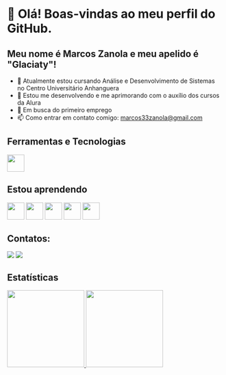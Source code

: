 # 👋 Olá! Boas-vindas ao meu perfil do GitHub.
## Meu nome é Marcos Zanola e meu apelido é "Glaciaty"!

- 🔭 Atualmente estou cursando Análise e Desenvolvimento de Sistemas no Centro Universitário Anhanguera
- 🌱 Estou me desenvolvendo e me aprimorando com o auxílio dos cursos da Alura
- 🤔 Em busca do primeiro emprego
- 📫 Como entrar em contato comigo: marcos33zanola@gmail.com


## Ferramentas e Tecnologias

<img loading="lazy" src="https://cdn.jsdelivr.net/gh/devicons/devicon/icons/git/git-original.svg" width="40" height="40"/>

## Estou aprendendo

<img loading="lazy" src="https://cdn.jsdelivr.net/gh/devicons/devicon@latest/icons/javascript/javascript-original.svg" width="40" height="40"/> <img loading="lazy" src="https://cdn.jsdelivr.net/gh/devicons/devicon@latest/icons/html5/html5-original.svg" width="40" height="40"/> <img loading="lazy" src="https://cdn.jsdelivr.net/gh/devicons/devicon@latest/icons/css3/css3-original.svg" width="40" height="40"/> <img loading="lazy" src="https://cdn.jsdelivr.net/gh/devicons/devicon@latest/icons/cplusplus/cplusplus-original.svg" width="40" height="40"/> <img loading="lazy" src="https://cdn.jsdelivr.net/gh/devicons/devicon@latest/icons/python/python-original.svg" widht="40" height="40" />

## Contatos:

<div>
<a href="mailto:marcos33zanola@gmail.com"><img loading="lazy" src="https://img.shields.io/badge/Gmail-D14836?style=for-the-badge&logo=gmail&logoColor=white" target="_blank"></a>
<a href="https://www.linkedin.com/in/marcos-zanola-993687340" target="_blank"><img loading="lazy" src="https://img.shields.io/badge/-LinkedIn-%230077B5?style=for-the-badge&logo=linkedin&logoColor=white" target="_blank"></a>   
</div>

## Estatísticas

<div>
<a href="https://github.com/marcoszanola">
<img loading="lazy" height="180em" src="https://github-readme-stats.vercel.app/api/top-langs/?username=marcoszanola&layout=compact&langs_count=7&theme=dracula"/> 
<img loading="lazy" height="180em" src="https://github-readme-stats.vercel.app/api?username=marcoszanola&show_icons=true&theme=dracula&include_all_commits=true&count_private=true"/>
</div>

